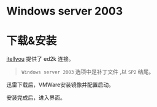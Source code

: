# Windows server 2003

# 下载&安装

[itellyou](https://msdn.itellyou.cn/) 提供了 ed2k 连接。

> `Windows server 2003` 选项中是补丁文件 ,以 `SP2` 结尾。

迅雷下载后，VMWare安装镜像并配置启动。

安装完成后，进入界面。